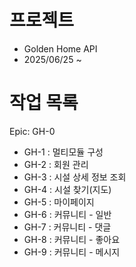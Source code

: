 # 프로젝트
- Golden Home API
- 2025/06/25 ~

# 작업 목록

Epic: GH-0
- GH-1 : 멀티모듈 구성
- GH-2 : 회원 관리
- GH-3 : 시설 상세 정보 조회
- GH-4 : 시설 찾기(지도)
- GH-5 : 마이페이지
- GH-6 : 커뮤니티 - 일반
- GH-7 : 커뮤니티 - 댓글
- GH-8 : 커뮤니티 - 좋아요
- GH-9 : 커뮤니티 - 메시지